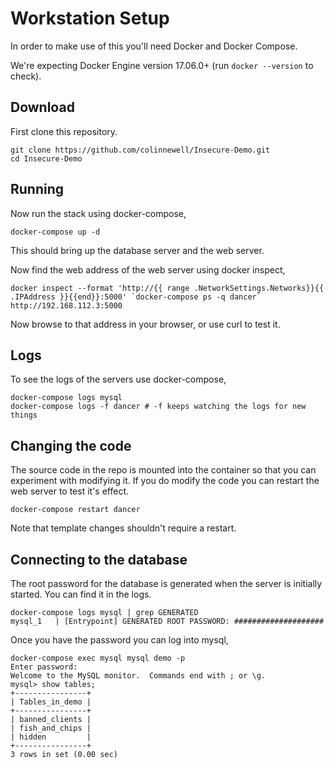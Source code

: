 # Workstation Setup

In order to make use of this you'll need Docker and Docker Compose.

We're expecting Docker Engine version 17.06.0+ (run `docker --version` 
to check).

## Download

First clone this repository.

    git clone https://github.com/colinnewell/Insecure-Demo.git
    cd Insecure-Demo

## Running

Now run the stack using docker-compose,

    docker-compose up -d

This should bring up the database server and the web server.

Now find the web address of the web server using docker inspect,

    docker inspect --format 'http://{{ range .NetworkSettings.Networks}}{{ .IPAddress }}{{end}}:5000' `docker-compose ps -q dancer`
    http://192.168.112.3:5000

Now browse to that address in your browser, or use curl to test it.

## Logs

To see the logs of the servers use docker-compose,

    docker-compose logs mysql
    docker-compose logs -f dancer # -f keeps watching the logs for new things

## Changing the code

The source code in the repo is mounted into the container so
that you can experiment with modifying it.  If you do modify the code
you can restart the web server to test it's effect.

    docker-compose restart dancer

Note that template changes shouldn't require a restart.

## Connecting to the database

The root password for the database is generated when the server is 
initially started.  You can find it in the logs.

    docker-compose logs mysql | grep GENERATED
    mysql_1   | [Entrypoint] GENERATED ROOT PASSWORD: ####################

Once you have the password you can log into mysql,

    docker-compose exec mysql mysql demo -p
    Enter password:
    Welcome to the MySQL monitor.  Commands end with ; or \g.
    mysql> show tables;
    +----------------+
    | Tables_in_demo |
    +----------------+
    | banned_clients |
    | fish_and_chips |
    | hidden         |
    +----------------+
    3 rows in set (0.00 sec)

